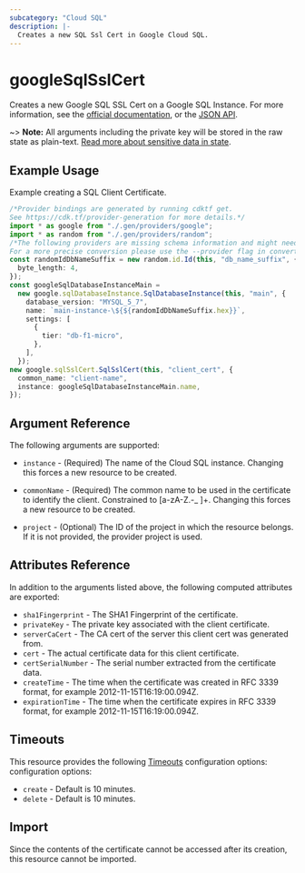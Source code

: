 ```yaml
---
subcategory: "Cloud SQL"
description: |-
  Creates a new SQL Ssl Cert in Google Cloud SQL.
---
```


# googleSqlSslCert

Creates a new Google SQL SSL Cert on a Google SQL Instance. For more information, see the [official documentation](https://cloud.google.com/sql/), or the [JSON API](https://cloud.google.com/sql/docs/mysql/admin-api/v1beta4/sslCerts).

\~> **Note:** All arguments including the private key will be stored in the raw state as plain-text.
[Read more about sensitive data in state](https://www.terraform.io/language/state/sensitive-data).

## Example Usage

Example creating a SQL Client Certificate.

```typescript
/*Provider bindings are generated by running cdktf get.
See https://cdk.tf/provider-generation for more details.*/
import * as google from "./.gen/providers/google";
import * as random from "./.gen/providers/random";
/*The following providers are missing schema information and might need manual adjustments to synthesize correctly: google, random.
For a more precise conversion please use the --provider flag in convert.*/
const randomIdDbNameSuffix = new random.id.Id(this, "db_name_suffix", {
  byte_length: 4,
});
const googleSqlDatabaseInstanceMain =
  new google.sqlDatabaseInstance.SqlDatabaseInstance(this, "main", {
    database_version: "MYSQL_5_7",
    name: `main-instance-\${${randomIdDbNameSuffix.hex}}`,
    settings: [
      {
        tier: "db-f1-micro",
      },
    ],
  });
new google.sqlSslCert.SqlSslCert(this, "client_cert", {
  common_name: "client-name",
  instance: googleSqlDatabaseInstanceMain.name,
});

```

## Argument Reference

The following arguments are supported:

*   `instance` - (Required) The name of the Cloud SQL instance. Changing this
    forces a new resource to be created.

*   `commonName` - (Required) The common name to be used in the certificate to identify the
    client. Constrained to \[a-zA-Z.-\_ ]+. Changing this forces a new resource to be created.

*   `project` - (Optional) The ID of the project in which the resource belongs. If it
    is not provided, the provider project is used.

## Attributes Reference

In addition to the arguments listed above, the following computed attributes are
exported:

* `sha1Fingerprint` - The SHA1 Fingerprint of the certificate.
* `privateKey` - The private key associated with the client certificate.
* `serverCaCert` - The CA cert of the server this client cert was generated from.
* `cert` - The actual certificate data for this client certificate.
* `certSerialNumber` - The serial number extracted from the certificate data.
* `createTime` - The time when the certificate was created in RFC 3339 format,
  for example 2012-11-15T16:19:00.094Z.
* `expirationTime` - The time when the certificate expires in RFC 3339 format,
  for example 2012-11-15T16:19:00.094Z.

## Timeouts

This resource provides the following
[Timeouts](https://developer.hashicorp.com/terraform/plugin/sdkv2/resources/retries-and-customizable-timeouts) configuration options: configuration options:

* `create` - Default is 10 minutes.
* `delete` - Default is 10 minutes.

## Import

Since the contents of the certificate cannot be accessed after its creation, this resource cannot be imported.
